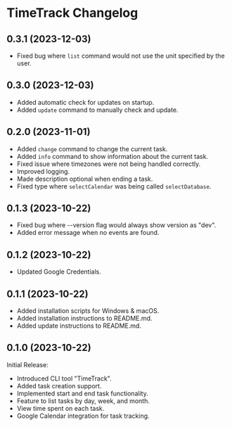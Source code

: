 # TimeTrack Changelog

## 0.3.1 (2023-12-03)

-   Fixed bug where `list` command would not use the unit specified by the user.

## 0.3.0 (2023-12-03)

-   Added automatic check for updates on startup.
-   Added `update` command to manually check and update.

## 0.2.0 (2023-11-01)

-   Added `change` command to change the current task.
-   Added `info` command to show information about the current task.
-   Fixed issue where timezones were not being handled correctly.
-   Improved logging.
-   Made description optional when ending a task.
-   Fixed type where `selectCalendar` was being called `selectDatabase`.

## 0.1.3 (2023-10-22)

-   Fixed bug where --version flag would always show version as "dev".
-   Added error message when no events are found.

## 0.1.2 (2023-10-22)

-   Updated Google Credentials.

## 0.1.1 (2023-10-22)

-   Added installation scripts for Windows & macOS.
-   Added installation instructions to README.md.
-   Added update instructions to README.md.

## 0.1.0 (2023-10-22)

Initial Release:

-   Introduced CLI tool "TimeTrack".
-   Added task creation support.
-   Implemented start and end task functionality.
-   Feature to list tasks by day, week, and month.
-   View time spent on each task.
-   Google Calendar integration for task tracking.
